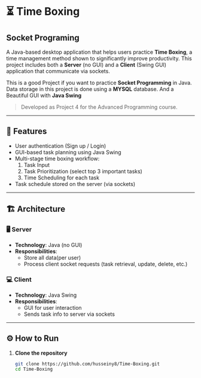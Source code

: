 # ⏳ Time Boxing
## Socket Programing

A Java-based desktop application that helps users practice **Time Boxing**, a time management method shown to significantly improve productivity. This project includes both a **Server** (no GUI) and a **Client** (Swing GUI) application that communicate via sockets.

This is a good Project if you want to practice **Socket Programming** in Java.
Data storage in this project is done using a **MYSQL** database.
And a Beautiful GUI with **Java Swing**
> Developed as Project 4 for the Advanced Programming course.

---

## 📌 Features

- User authentication (Sign up / Login)
- GUI-based task planning using Java Swing
- Multi-stage time boxing workflow:
  1. Task Input
  2. Task Prioritization (select top 3 important tasks)
  3. Time Scheduling for each task
- Task schedule stored on the server (via sockets)

---

## 🏗️ Architecture

### 🖥 Server

- **Technology**: Java (no GUI)
- **Responsibilities**:
  - Store all data(per user)
  - Process client socket requests (task retrieval, update, delete, etc.)

### 💻 Client

- **Technology**: Java Swing
- **Responsibilities**:
  - GUI for user interaction
  - Sends task info to server via sockets

---



## ⚙️ How to Run

1. **Clone the repository**
   ```bash
   git clone https://github.com/husseiny8/Time-Boxing.git
   cd Time-Boxing
